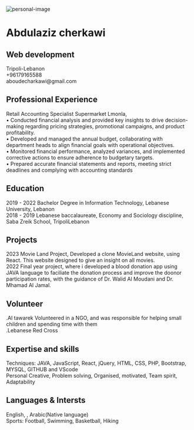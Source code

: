 ![personal-image](https://avatars.githubusercontent.com/u/121343491?v=4)
<h1>Abdulaziz cherkawi</h1>
<h2>Web development</h2>
Tripoli-Lebanon <br>
+96179165588<br>
aboudecharkawi@gmail.com<br>

<h2>Professional Experience</h2>
Retail Accounting Specialist Supermarket Lmonla,<br>
• Conducted financial analysis and provided key insights to drive decision-making regarding pricing strategies,
promotional campaigns, and product profitability.<br>
• Developed and managed the annual budget, collaborating with department heads to align financial goals
with operational objectives.<br>
• Monitored financial performance, analyzed variances, and implemented corrective actions to ensure adherence
to budgetary targets.<br>
• Prepared accurate financial statements and reports, meeting strict deadlines and complying with accounting
standards<br>

<h2>Education</h2>
2019 - 2022  Bachelor Degree in Information Technology, Lebanese University, Lebanon<br>
2018 - 2019  Lebanese baccalaureate, Economy and Sociology discipline, Saba Zreik School, TripoliLebanon<br>

<h2>Projects</h2>
2023  Movie Land Project, Developed a clone MovieLand website, using React. This website designed to
give an insight on all movies.<br>
2022  Final year project, where i developed a blood donation app using JAVA language to faciliate the
donation process and improve the doonor participation rates, with the guidance of Dr. Walid Al
Moudani and Dr. Mhamad Al Jamal.<br>

<h2>Volunteer</h2>
.Al tawarek Volunteered in a NGO, and was responsible for helping small children and spending
time with them<br>
.Lebanese Red Cross <br>

<h2>Expertise and skills</h2>
Techniques: JAVA, JavaScript, React, jQuery, HTML, CSS, PHP, Bootstrap, MYSQL, GITHUB and VScode<br>
Personal Creative, Problem solving, Organised, motivated, Team spirit, Adaptability<br>

<h2>Languages & Intersts</h2>
English, , Arabic(Native language)<br>
Sports: Football, Swimming, Basketball, Hiking


